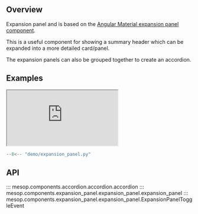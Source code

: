 ## Overview

Expansion panel and is based on the [Angular Material expansion panel component](https://material.angular.io/components/expansion/overview).

This is a useful component for showing a summary header which can be expanded into a more detailed card/panel.

The expansion panels can also be grouped together to create an accordion.

## Examples

<iframe class="component-demo" src="https://mesop-dev.github.io/mesop/demo/?demo=expansion_panel"></iframe>

```python
--8<-- "demo/expansion_panel.py"
```

## API

::: mesop.components.accordion.accordion.accordion
::: mesop.components.expansion_panel.expansion_panel.expansion_panel
::: mesop.components.expansion_panel.expansion_panel.ExpansionPanelToggleEvent
